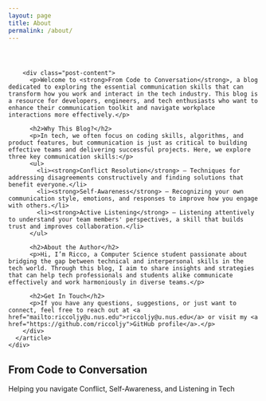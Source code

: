```yaml
---
layout: page
title: About
permalink: /about/
---
```


<html lang="en">
<head>
  <meta charset="utf-8">
  <meta http-equiv="X-UA-Compatible" content="IE=edge">
  <meta name="viewport" content="width=device-width, initial-scale=1">
  <title>About | From Code to Conversation</title>
  <meta name="description" content="Helping you navigate Conflict, Self-Awareness, and Active Listening in Tech" />
  <link rel="stylesheet" href="/assets/main.css">
</head>
<body>


  <main class="page-content" aria-label="Content">
    <div class="wrapper">
      <article class="post">
        <header class="post-header">
        </header>
        
        <div class="post-content">
          <p>Welcome to <strong>From Code to Conversation</strong>, a blog dedicated to exploring the essential communication skills that can transform how you work and interact in the tech industry. This blog is a resource for developers, engineers, and tech enthusiasts who want to enhance their communication toolkit and navigate workplace interactions more effectively.</p>
          
          <h2>Why This Blog?</h2>
          <p>In tech, we often focus on coding skills, algorithms, and product features, but communication is just as critical to building effective teams and delivering successful projects. Here, we explore three key communication skills:</p>
          <ul>
            <li><strong>Conflict Resolution</strong> – Techniques for addressing disagreements constructively and finding solutions that benefit everyone.</li>
            <li><strong>Self-Awareness</strong> – Recognizing your own communication style, emotions, and responses to improve how you engage with others.</li>
            <li><strong>Active Listening</strong> – Listening attentively to understand your team members' perspectives, a skill that builds trust and improves collaboration.</li>
          </ul>

          <h2>About the Author</h2>
          <p>Hi, I’m Ricco, a Computer Science student passionate about bridging the gap between technical and interpersonal skills in the tech world. Through this blog, I aim to share insights and strategies that can help tech professionals and students alike communicate effectively and work harmoniously in diverse teams.</p>

          <h2>Get In Touch</h2>
          <p>If you have any questions, suggestions, or just want to connect, feel free to reach out at <a href="mailto:riccoljy@u.nus.edu">riccoljy@u.nus.edu</a> or visit my <a href="https://github.com/riccoljy">GitHub profile</a>.</p>
        </div>
      </article>
    </div>
  </main>

  <footer class="site-footer">
    <div class="wrapper">
      <h2 class="footer-heading">From Code to Conversation</h2>
      <p>Helping you navigate Conflict, Self-Awareness, and Listening in Tech</p>
    </div>
  </footer>
</body>
</html>
